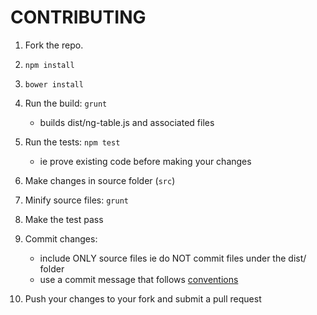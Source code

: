 CONTRIBUTING
============

1. Fork the repo.

2. `npm install`

3. `bower install`

4. Run the build: `grunt`
    - builds dist/ng-table.js and associated files

5. Run the tests: `npm test`
    - ie prove existing code before making your changes

6. Make changes in source folder (`src`)

6. Minify source files: `grunt`

7. Make the test pass

8. Commit changes:
    - include ONLY source files ie do NOT commit files under the dist/ folder
    - use a commit message that follows [conventions](https://github.com/ajoslin/conventional-changelog/blob/master/conventions/angular.md)

9. Push your changes to your fork and submit a pull request
